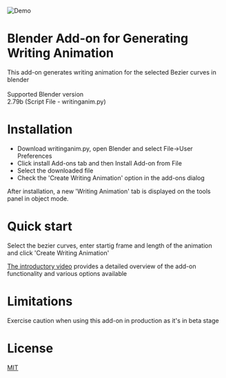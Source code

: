 ![Demo](https://github.com/Shriinivas/writinganimation/blob/master/git.gif)
# Blender Add-on for Generating Writing Animation<br>
This add-on generates writing animation for the selected Bezier curves in blender <br><br>
Supported Blender version<br>
2.79b (Script File - writinganim.py) <br>

# Installation
- Download writinganim.py, open Blender and select File->User Preferences <br>
- Click install Add-ons tab and then Install Add-on from File<br>
- Select the downloaded file <br>
- Check the 'Create Writing Animation' option in the add-ons dialog <br>

After installation, a new 'Writing Animation' tab is displayed on the tools panel in object mode.

# Quick start
Select the bezier curves, enter startig frame and length of the animation and click 'Create Writing Animation'<br>

<a href=https://youtu.be/_tATQJhAkIg> The introductory video</a> provides a detailed overview of the add-on functionality and various options available

# Limitations
Exercise caution when using this add-on in production as it's in beta stage<br>

# License
<a href=https://github.com/Shriinivas/writinganimation/blob/master/LICENSE>MIT</a>
